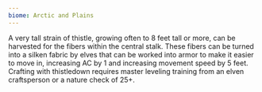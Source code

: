 ```yaml
---
biome: Arctic and Plains
---
```

A very tall strain of thistle, growing often to 8 feet tall or more, can be harvested for the fibers within the central stalk. These fibers can be turned into a silken fabric by elves that can be worked into armor to make it easier to move in, increasing AC by 1 and increasing movement speed by 5 feet. Crafting with thistledown requires master leveling training from an elven craftsperson or a nature check of 25+. 

